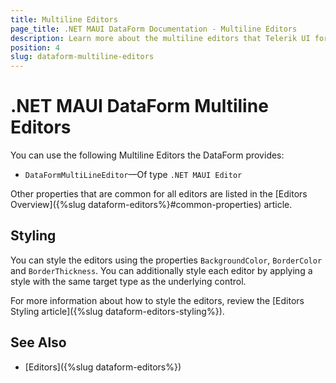 ```yaml
---
title: Multiline Editors
page_title: .NET MAUI DataForm Documentation - Multiline Editors
description: Learn more about the multiline editors that Telerik UI for .NET MAUI DataForm control provides.
position: 4
slug: dataform-multiline-editors
---
```


# .NET MAUI DataForm Multiline Editors

You can use the following Multiline Editors the DataForm provides:

* `DataFormMultiLineEditor`&mdash;Of type `.NET MAUI Editor`

Other properties that are common for all editors are listed in the [Editors Overview]({%slug dataform-editors%}#common-properties) article.

## Styling 

You can style the editors using the properties `BackgroundColor`, `BorderColor` and `BorderThickness`. You can additionally style each editor by applying a style with the same target type as the underlying control.

For more information about how to style the editors, review the [Editors Styling article]({%slug dataform-editors-styling%}).

## See Also

- [Editors]({%slug dataform-editors%})